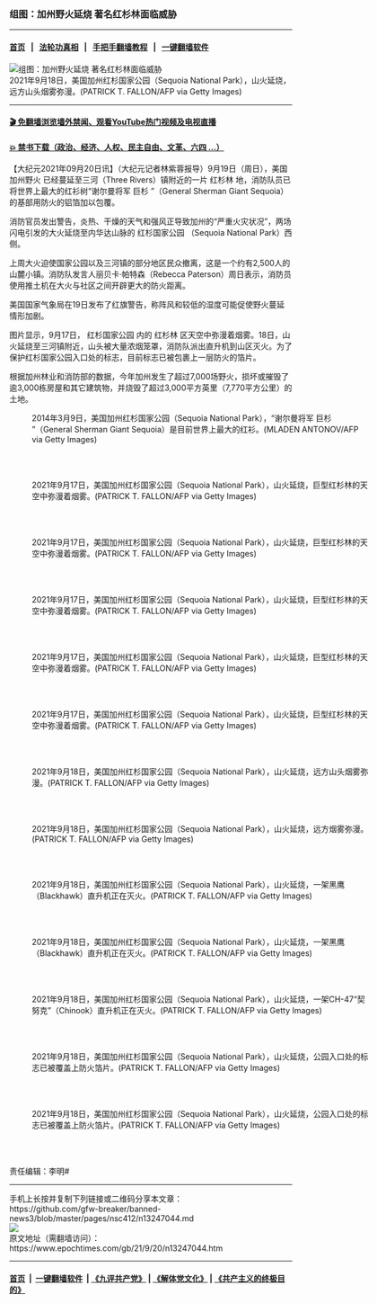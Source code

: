 ### 组图：加州野火延烧 著名红杉林面临威胁
------------------------

#### [首页](https://github.com/gfw-breaker/banned-news3/blob/master/README.md) &nbsp;&nbsp;|&nbsp;&nbsp; [法轮功真相](https://github.com/begood0513/basic/blob/master/README.md)  &nbsp;&nbsp;|&nbsp;&nbsp; [手把手翻墙教程](https://github.com/gfw-breaker/guides/wiki)  &nbsp;&nbsp;|&nbsp;&nbsp; [一键翻墙软件](https://github.com/gfw-breaker/nogfw/blob/master/README.md)  



<div><img alt="组图：加州野火延烧 著名红杉林面临威胁" class="attachment-djy_600_400 size-djy_600_400 wp-post-image" src="https://i.epochtimes.com/assets/uploads/2021/09/id13247049-GettyImages-1235346602-600x400.jpg"/>
<div class="caption">
 2021年9月18日，美国加州红杉国家公园（Sequoia National Park），山火延烧，远方山头烟雾弥漫。(PATRICK T. FALLON/AFP via Getty Images)
</div></div><hr/>

#### [ 🎬  免翻墙浏览墙外禁闻、观看YouTube热门视频及电视直播](https://github.com/gfw-breaker/HelloWorld)

#### [ 💥  禁书下载（政治、经济、人权、民主自由、文革、六四 ...）](https://github.com/gfw-breaker/books/blob/master/README.md)

<div><p>
 【大纪元2021年09月20日讯】（大纪元记者林紫蓉报导）9月19日（周日），美国
 <ok href="https://www.epochtimes.com/gb/tag/%E5%8A%A0%E5%B7%9E%E9%87%8E%E7%81%AB.html">
  加州野火
 </ok>
 已经蔓延至三河（Three Rivers）镇附近的一片
 <ok href="https://www.epochtimes.com/gb/tag/%E7%BA%A2%E6%9D%89%E6%9E%97.html">
  红杉林
 </ok>
 地，消防队员已将世界上最大的红衫树“谢尔曼将军
 <ok href="https://www.epochtimes.com/gb/tag/%E5%B7%A8%E6%9D%89.html">
  巨杉
 </ok>
 ”（General Sherman Giant Sequoia）的基部用防火的铝箔加以包覆。
</p>
<p>
 消防官员发出警告，炎热、干燥的天气和强风正导致加州的“严重火灾状况”，两场闪电引发的大火延烧至内华达山脉的
 <ok href="https://www.epochtimes.com/gb/tag/%E7%BA%A2%E6%9D%89%E5%9B%BD%E5%AE%B6%E5%85%AC%E5%9B%AD.html">
  红杉国家公园
 </ok>
 （Sequoia National Park）西侧。
</p>
<p>
 上周大火迫使国家公园以及三河镇的部分地区民众撤离，这是一个约有2,500人的山麓小镇。消防队发言人丽贝卡‧帕特森（Rebecca Paterson）周日表示，消防员使用推土机在大火与社区之间开辟更大的防火距离。
</p>
<p>
 美国国家气象局在19日发布了红旗警告，称阵风和较低的湿度可能促使野火蔓延情形加剧。
</p>
<p>
 图片显示，9月17日，
 <ok href="https://www.epochtimes.com/gb/tag/%E7%BA%A2%E6%9D%89%E5%9B%BD%E5%AE%B6%E5%85%AC%E5%9B%AD.html">
  红杉国家公园
 </ok>
 内的
 <ok href="https://www.epochtimes.com/gb/tag/%E7%BA%A2%E6%9D%89%E6%9E%97.html">
  红杉林
 </ok>
 区天空中弥漫着烟雾。18日，山火延烧至三河镇附近，山头被大量浓烟笼罩，消防队派出直升机到山区灭火。为了保护红杉国家公园入口处的标志，目前标志已被包裹上一层防火的箔片。
</p>
<p>
 根据加州林业和消防部的数据，今年加州发生了超过7,000场野火，损坏或摧毁了逾3,000栋房屋和其它建筑物，并烧毁了超过3,000平方英里（7,770平方公里）的土地。
</p>
<figure aria-describedby="caption-attachment-13247052" class="wp-caption aligncenter" id="attachment_13247052" style="width: 600px">
 <ok href="https://i.epochtimes.com/assets/uploads/2021/09/id13247052-GettyImages-479161533.jpg" target="_blank">
  <img alt="" class="size-large wp-image-13247052" src="https://i.epochtimes.com/assets/uploads/2021/09/id13247052-GettyImages-479161533-600x452.jpg"/>
 </ok>
 <br/><figcaption class="wp-caption-text" id="caption-attachment-13247052">
  2014年3月9日，美国加州红杉国家公园（Sequoia National Park），“谢尔曼将军
  <ok href="https://www.epochtimes.com/gb/tag/%E5%B7%A8%E6%9D%89.html">
   巨杉
  </ok>
  ”（General Sherman Giant Sequoia）是目前世界上最大的红衫。(MLADEN ANTONOV/AFP via Getty Images)
 </figcaption><br/>
</figure><br/>
<figure aria-describedby="caption-attachment-13247054" class="wp-caption aligncenter" id="attachment_13247054" style="width: 600px">
 <ok href="https://i.epochtimes.com/assets/uploads/2021/09/id13247054-GettyImages-1235322605.jpg" target="_blank">
  <img alt="" class="size-large wp-image-13247054" src="https://i.epochtimes.com/assets/uploads/2021/09/id13247054-GettyImages-1235322605-600x400.jpg"/>
 </ok>
 <br/><figcaption class="wp-caption-text" id="caption-attachment-13247054">
  2021年9月17日，美国加州红杉国家公园（Sequoia National Park），山火延烧，巨型红杉林的天空中弥漫着烟雾。(PATRICK T. FALLON/AFP via Getty Images)
 </figcaption><br/>
</figure><br/>
<figure aria-describedby="caption-attachment-13247061" class="wp-caption aligncenter" id="attachment_13247061" style="width: 600px">
 <ok href="https://i.epochtimes.com/assets/uploads/2021/09/id13247061-GettyImages-1235322840.jpg" target="_blank">
  <img alt="" class="size-large wp-image-13247061" src="https://i.epochtimes.com/assets/uploads/2021/09/id13247061-GettyImages-1235322840-600x400.jpg"/>
 </ok>
 <br/><figcaption class="wp-caption-text" id="caption-attachment-13247061">
  2021年9月17日，美国加州红杉国家公园（Sequoia National Park），山火延烧，巨型红杉林的天空中弥漫着烟雾。(PATRICK T. FALLON/AFP via Getty Images)
 </figcaption><br/>
</figure><br/>
<figure aria-describedby="caption-attachment-13247056" class="wp-caption aligncenter" id="attachment_13247056" style="width: 600px">
 <ok href="https://i.epochtimes.com/assets/uploads/2021/09/id13247056-GettyImages-1235322643.jpg" target="_blank">
  <img alt="" class="size-large wp-image-13247056" src="https://i.epochtimes.com/assets/uploads/2021/09/id13247056-GettyImages-1235322643-600x400.jpg"/>
 </ok>
 <br/><figcaption class="wp-caption-text" id="caption-attachment-13247056">
  2021年9月17日，美国加州红杉国家公园（Sequoia National Park），山火延烧，巨型红杉林的天空中弥漫着烟雾。(PATRICK T. FALLON/AFP via Getty Images)
 </figcaption><br/>
</figure><br/>
<figure aria-describedby="caption-attachment-13247058" class="wp-caption aligncenter" id="attachment_13247058" style="width: 600px">
 <ok href="https://i.epochtimes.com/assets/uploads/2021/09/id13247058-GettyImages-1235322680.jpg" target="_blank">
  <img alt="" class="size-large wp-image-13247058" src="https://i.epochtimes.com/assets/uploads/2021/09/id13247058-GettyImages-1235322680-600x400.jpg"/>
 </ok>
 <br/><figcaption class="wp-caption-text" id="caption-attachment-13247058">
  2021年9月17日，美国加州红杉国家公园（Sequoia National Park），山火延烧，巨型红杉林的天空中弥漫着烟雾。(PATRICK T. FALLON/AFP via Getty Images)
 </figcaption><br/>
</figure><br/>
<figure aria-describedby="caption-attachment-13247060" class="wp-caption aligncenter" id="attachment_13247060" style="width: 600px">
 <ok href="https://i.epochtimes.com/assets/uploads/2021/09/id13247060-GettyImages-1235322794.jpg" target="_blank">
  <img alt="" class="size-large wp-image-13247060" src="https://i.epochtimes.com/assets/uploads/2021/09/id13247060-GettyImages-1235322794-600x400.jpg"/>
 </ok>
 <br/><figcaption class="wp-caption-text" id="caption-attachment-13247060">
  2021年9月17日，美国加州红杉国家公园（Sequoia National Park），山火延烧，巨型红杉林的天空中弥漫着烟雾。(PATRICK T. FALLON/AFP via Getty Images)
 </figcaption><br/>
</figure><br/>
<figure aria-describedby="caption-attachment-13247068" class="wp-caption aligncenter" id="attachment_13247068" style="width: 600px">
 <ok href="https://i.epochtimes.com/assets/uploads/2021/09/id13247068-GettyImages-1235346624.jpg" target="_blank">
  <img alt="" class="size-large wp-image-13247068" src="https://i.epochtimes.com/assets/uploads/2021/09/id13247068-GettyImages-1235346624-600x400.jpg"/>
 </ok>
 <br/><figcaption class="wp-caption-text" id="caption-attachment-13247068">
  2021年9月18日，美国加州红杉国家公园（Sequoia National Park），山火延烧，远方山头烟雾弥漫。(PATRICK T. FALLON/AFP via Getty Images)
 </figcaption><br/>
</figure><br/>
<figure aria-describedby="caption-attachment-13247072" class="wp-caption aligncenter" id="attachment_13247072" style="width: 600px">
 <ok href="https://i.epochtimes.com/assets/uploads/2021/09/id13247072-GettyImages-1235346823.jpg" target="_blank">
  <img alt="" class="size-large wp-image-13247072" src="https://i.epochtimes.com/assets/uploads/2021/09/id13247072-GettyImages-1235346823-600x400.jpg"/>
 </ok>
 <br/><figcaption class="wp-caption-text" id="caption-attachment-13247072">
  2021年9月18日，美国加州红杉国家公园（Sequoia National Park），山火延烧，远方烟雾弥漫。(PATRICK T. FALLON/AFP via Getty Images)
 </figcaption><br/>
</figure><br/>
<figure aria-describedby="caption-attachment-13247070" class="wp-caption aligncenter" id="attachment_13247070" style="width: 600px">
 <ok href="https://i.epochtimes.com/assets/uploads/2021/09/id13247070-GettyImages-1235346687.jpg" target="_blank">
  <img alt="" class="size-large wp-image-13247070" src="https://i.epochtimes.com/assets/uploads/2021/09/id13247070-GettyImages-1235346687-600x400.jpg"/>
 </ok>
 <br/><figcaption class="wp-caption-text" id="caption-attachment-13247070">
  2021年9月18日，美国加州红杉国家公园（Sequoia National Park），山火延烧，一架黑鹰（Blackhawk）直升机正在灭火。(PATRICK T. FALLON/AFP via Getty Images)
 </figcaption><br/>
</figure><br/>
<figure aria-describedby="caption-attachment-13247071" class="wp-caption aligncenter" id="attachment_13247071" style="width: 600px">
 <ok href="https://i.epochtimes.com/assets/uploads/2021/09/id13247071-GettyImages-1235346764.jpg" target="_blank">
  <img alt="" class="size-large wp-image-13247071" src="https://i.epochtimes.com/assets/uploads/2021/09/id13247071-GettyImages-1235346764-600x400.jpg"/>
 </ok>
 <br/><figcaption class="wp-caption-text" id="caption-attachment-13247071">
  2021年9月18日，美国加州红杉国家公园（Sequoia National Park），山火延烧，一架黑鹰（Blackhawk）直升机正在灭火。(PATRICK T. FALLON/AFP via Getty Images)
 </figcaption><br/>
</figure><br/>
<figure aria-describedby="caption-attachment-13247074" class="wp-caption aligncenter" id="attachment_13247074" style="width: 600px">
 <ok href="https://i.epochtimes.com/assets/uploads/2021/09/id13247074-GettyImages-1235346882.jpg" target="_blank">
  <img alt="" class="size-large wp-image-13247074" src="https://i.epochtimes.com/assets/uploads/2021/09/id13247074-GettyImages-1235346882-600x400.jpg"/>
 </ok>
 <br/><figcaption class="wp-caption-text" id="caption-attachment-13247074">
  2021年9月18日，美国加州红杉国家公园（Sequoia National Park），山火延烧，一架CH-47“契努克”（Chinook）直升机正在灭火。(PATRICK T. FALLON/AFP via Getty Images)
 </figcaption><br/>
</figure><br/>
<figure aria-describedby="caption-attachment-13247069" class="wp-caption aligncenter" id="attachment_13247069" style="width: 600px">
 <ok href="https://i.epochtimes.com/assets/uploads/2021/09/id13247069-GettyImages-1235346676.jpg" target="_blank">
  <img alt="" class="size-large wp-image-13247069" src="https://i.epochtimes.com/assets/uploads/2021/09/id13247069-GettyImages-1235346676-600x400.jpg"/>
 </ok>
 <br/><figcaption class="wp-caption-text" id="caption-attachment-13247069">
  2021年9月18日，美国加州红杉国家公园（Sequoia National Park），山火延烧，公园入口处的标志已被覆盖上防火箔片。(PATRICK T. FALLON/AFP via Getty Images)
 </figcaption><br/>
</figure><br/>
<figure aria-describedby="caption-attachment-13247073" class="wp-caption aligncenter" id="attachment_13247073" style="width: 600px">
 <ok href="https://i.epochtimes.com/assets/uploads/2021/09/id13247073-GettyImages-1235346835.jpg" target="_blank">
  <img alt="" class="size-large wp-image-13247073" src="https://i.epochtimes.com/assets/uploads/2021/09/id13247073-GettyImages-1235346835-600x400.jpg"/>
 </ok>
 <br/><figcaption class="wp-caption-text" id="caption-attachment-13247073">
  2021年9月18日，美国加州红杉国家公园（Sequoia National Park），山火延烧，公园入口处的标志已被覆盖上防火箔片。(PATRICK T. FALLON/AFP via Getty Images)
 </figcaption><br/>
</figure><br/>
<p>
 责任编辑：李明#
</p>
</div>
<hr/>
手机上长按并复制下列链接或二维码分享本文章：<br/>
https://github.com/gfw-breaker/banned-news3/blob/master/pages/nsc412/n13247044.md <br/>
<a href='https://github.com/gfw-breaker/banned-news3/blob/master/pages/nsc412/n13247044.md'><img src='https://github.com/gfw-breaker/banned-news3/blob/master/pages/nsc412/n13247044.md.png'/></a> <br/>
原文地址（需翻墙访问）：https://www.epochtimes.com/gb/21/9/20/n13247044.htm


------------------------
#### [首页](https://github.com/gfw-breaker/banned-news3/blob/master/README.md) &nbsp;|&nbsp; [一键翻墙软件](https://github.com/gfw-breaker/nogfw/blob/master/README.md) &nbsp;| [《九评共产党》](https://github.com/gfw-breaker/9ping.md/blob/master/README.md#九评之一评共产党是什么) | [《解体党文化》](https://github.com/gfw-breaker/jtdwh.md/blob/master/README.md) | [《共产主义的终极目的》](https://github.com/gfw-breaker/gczydzjmd.md/blob/master/README.md)


<img src='http://gfw-breaker.win/banned-news3/pages/nsc412/n13247044.md' width='0px' height='0px'/>